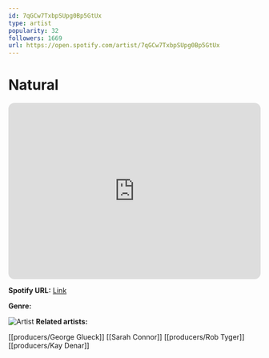 ```yaml
---
id: 7qGCw7TxbpSUpg0Bp5GtUx
type: artist
popularity: 32
followers: 1669
url: https://open.spotify.com/artist/7qGCw7TxbpSUpg0Bp5GtUx
---
```

# Natural

<iframe style="border-radius:12px" src="https://open.spotify.com/embed/artist/7qGCw7TxbpSUpg0Bp5GtUx" width="100%" height="352" frameBorder="0" allowfullscreen="" allow="autoplay; clipboard-write; encrypted-media; fullscreen; picture-in-picture" loading="lazy"></iframe>

**Spotify URL:** [Link](https://open.spotify.com/artist/7qGCw7TxbpSUpg0Bp5GtUx)

**Genre:** 

![Artist](https://i.scdn.co/image/ab67616d0000b273ba5f4cdfbe8953a95c6f1057)
**Related artists:**

[[producers/George Glueck]]
[[Sarah Connor]]
[[producers/Rob Tyger]]
[[producers/Kay Denar]]
